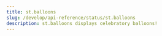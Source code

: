 ```yaml
---
title: st.balloons
slug: /develop/api-reference/status/st.balloons
description: st.balloons displays celebratory balloons!
---
```


<Autofunction function="streamlit.balloons" />
